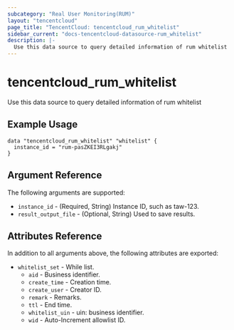 ```yaml
---
subcategory: "Real User Monitoring(RUM)"
layout: "tencentcloud"
page_title: "TencentCloud: tencentcloud_rum_whitelist"
sidebar_current: "docs-tencentcloud-datasource-rum_whitelist"
description: |-
  Use this data source to query detailed information of rum whitelist
---
```


# tencentcloud_rum_whitelist

Use this data source to query detailed information of rum whitelist

## Example Usage

```hcl
data "tencentcloud_rum_whitelist" "whitelist" {
  instance_id = "rum-pasZKEI3RLgakj"
}
```

## Argument Reference

The following arguments are supported:

* `instance_id` - (Required, String) Instance ID, such as taw-123.
* `result_output_file` - (Optional, String) Used to save results.

## Attributes Reference

In addition to all arguments above, the following attributes are exported:

* `whitelist_set` - While list.
  * `aid` - Business identifier.
  * `create_time` - Creation time.
  * `create_user` - Creator ID.
  * `remark` - Remarks.
  * `ttl` - End time.
  * `whitelist_uin` - uin: business identifier.
  * `wid` - Auto-Increment allowlist ID.


